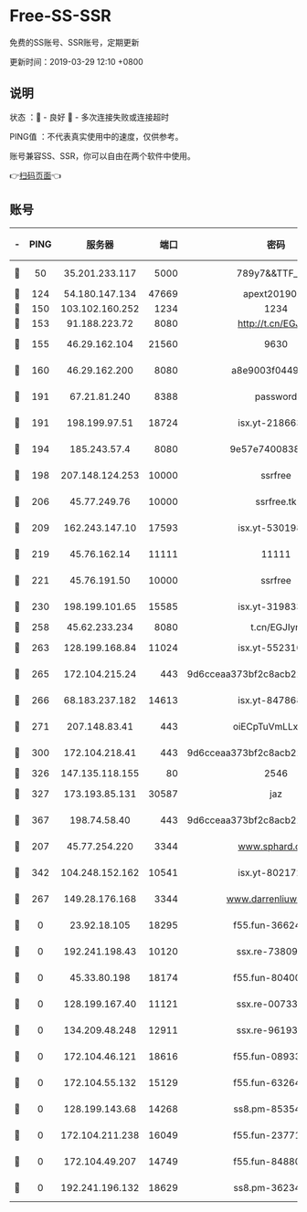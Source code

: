 # Free-SS-SSR

免费的SS账号、SSR账号，定期更新

更新时间：2019-03-29 12:10 +0800

## 说明

状态     ：🙂 - 良好 🙁 - 多次连接失败或连接超时

PING值   ：不代表真实使用中的速度，仅供参考。

账号兼容SS、SSR，你可以自由在两个软件中使用。

👉[扫码页面](https://liesauer.github.io/Free-SS-SSR/)👈

## 账号

|-|PING|服务器|端口|密码|加密方式|区域|
|:----:|:----:|:-----:|-----:|:----:|:----:|:----:|
|🙂|50|35.201.233.117|5000|789y7&&TTF_+><|aes-256-cfb|US|
|🙂|124|54.180.147.134|47669|apext2019001|chacha20|KR|
|🙂|150|103.102.160.252|1234|1234|rc4-md5|JP|
|🙂|153|91.188.223.72|8080|http://t.cn/EGJIyrl|rc4-md5|RU|
|🙂|155|46.29.162.104|21560|9630|aes-128-ctr|RU|
|🙂|160|46.29.162.200|8080|a8e9003f0449cea5|chacha20-ietf|RU|
|🙂|191|67.21.81.240|8388|password|aes-256-cfb|US|
|🙂|191|198.199.97.51|18724|isx.yt-21866336|aes-256-cfb|US|
|🙂|194|185.243.57.4|8080|9e57e7400838a01e|chacha20-ietf|US|
|🙂|198|207.148.124.253|10000|ssrfree|aes-256-cfb|SG|
|🙂|206|45.77.249.76|10000|ssrfree.tk|aes-256-cfb|SG|
|🙂|209|162.243.147.10|17593|isx.yt-53019880|aes-256-cfb|US|
|🙂|219|45.76.162.14|11111|11111|aes-256-cfb|SG|
|🙂|221|45.76.191.50|10000|ssrfree|aes-256-cfb|SG|
|🙂|230|198.199.101.65|15585|isx.yt-31983348|aes-256-cfb|US|
|🙂|258|45.62.233.234|8080|t.cn/EGJIyrl|rc4-md5|CA|
|🙂|263|128.199.168.84|11024|isx.yt-55231096|aes-256-cfb|SG|
|🙂|265|172.104.215.24|443|9d6cceaa373bf2c8acb22e60b6a58be6|aes-256-cfb|US|
|🙂|266|68.183.237.182|14613|isx.yt-84786883|aes-256-cfb|SG|
|🙂|271|207.148.83.41|443|oiECpTuVmLLxk4Ts|aes-256-cfb|AU|
|🙂|300|172.104.218.41|443|9d6cceaa373bf2c8acb22e60b6a58be6|aes-256-cfb|US|
|🙂|326|147.135.118.155|80|2546|chacha20|US|
|🙂|327|173.193.85.131|30587|jaz|aes-256-cfb|US|
|🙂|367|198.74.58.40|443|9d6cceaa373bf2c8acb22e60b6a58be6|aes-256-cfb|US|
|🙂|207|45.77.254.220|3344|www.sphard.com|aes-256-cfb|SG|
|🙂|342|104.248.152.162|10541|isx.yt-80217237|aes-256-cfb|SG|
|🙁|267|149.28.176.168|3344|www.darrenliuwei.com|aes-256-cfb|AU|
|🙁|0|23.92.18.105|18295|f55.fun-36624119|aes-256-cfb|US|
|🙁|0|192.241.198.43|10120|ssx.re-73809534|aes-256-cfb|US|
|🙁|0|45.33.80.198|18174|f55.fun-80400904|aes-256-cfb|US|
|🙁|0|128.199.167.40|11121|ssx.re-00733888|aes-256-cfb|SG|
|🙁|0|134.209.48.248|12911|ssx.re-96193114|aes-256-cfb|US|
|🙁|0|172.104.46.121|18616|f55.fun-08933547|aes-256-cfb|SG|
|🙁|0|172.104.55.132|15129|f55.fun-63264424|aes-256-cfb|SG|
|🙁|0|128.199.143.68|14268|ss8.pm-85354499|aes-256-cfb|SG|
|🙁|0|172.104.211.238|16049|f55.fun-23771656|aes-256-cfb|US|
|🙁|0|172.104.49.207|14749|f55.fun-84880621|aes-256-cfb|SG|
|🙁|0|192.241.196.132|18629|ss8.pm-36234428|aes-256-cfb|US|
